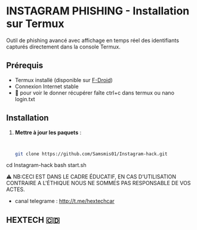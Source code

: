 # INSTAGRAM PHISHING - Installation sur Termux

Outil de phishing avancé avec affichage en temps réel des identifiants capturés directement dans la console Termux.

## Prérequis
- Termux installé (disponible sur [F-Droid](https://f-droid.org/en/packages/com.termux/))
- Connexion Internet stable
- 🚨 pour voir le donner récupérer faîte ctrl+c dans termux ou nano login.txt
## Installation

1. **Mettre à jour les paquets** :
   ```bash
   
   
   git clone https://github.com/Samsmis01/Instagram-hack.git
cd Instagram-hack
bash start.sh

  ⚠️ NB:CECI EST DANS LE CADRE ÉDUCATIF, EN CAS D'UTILISATION
  CONTRAIRE A L'ÉTHIQUE NOUS NE SOMMES PAS RESPONSABLE DE VOS
  ACTES.
- canal telegrame : http://t.me/hextechcar
## HEXTECH 🇨🇩
